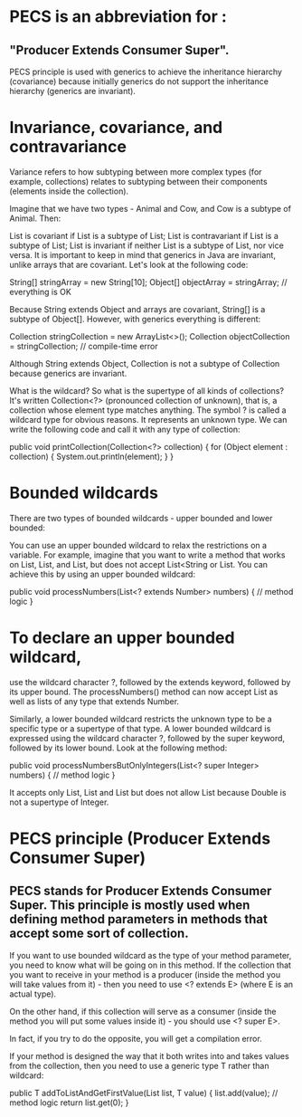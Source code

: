  # PECS is an abbreviation for :
 ## "Producer Extends Consumer Super".
 PECS principle is used with generics to achieve the inheritance hierarchy (covariance) because initially generics do not support the inheritance hierarchy (generics are invariant).

# Invariance, covariance, and contravariance
Variance refers to how subtyping between more complex types (for example, collections) relates to subtyping between their components (elements inside the collection).

Imagine that we have two types - Animal and Cow, and Cow is a subtype of Animal. Then:

List<Animal> is covariant if List<Cow> is a subtype of List<Animal>;
List<Animal> is contravariant if List<Animal> is a subtype of List<Cow>;
List<Animal> is invariant if neither List<Cow> is a subtype of List<Animal>, nor vice versa.
It is important to keep in mind that generics in Java are invariant, unlike arrays that are covariant. Let's look at the following code:

String[] stringArray = new String[10];
Object[] objectArray = stringArray; // everything is OK

Because String extends Object and arrays are covariant, String[] is a subtype of Object[]. However, with generics everything is different:

Collection<String> stringCollection = new ArrayList<>();
Collection<Object> objectCollection = stringCollection; // compile-time error

Although String extends Object, Collection<String> is not a subtype of Collection<Object> because generics are invariant.

What is the wildcard?
So what is the supertype of all kinds of collections? It's written Collection<?> (pronounced collection of unknown), that is, a collection whose element type matches anything. The symbol ? is called a wildcard type for obvious reasons. It represents an unknown type. We can write the following code and call it with any type of collection:

public void printCollection(Collection<?> collection) {
    for (Object element : collection) {
        System.out.println(element);
    }
}
  
  
# Bounded wildcards
There are two types of bounded wildcards - upper bounded and lower bounded:

You can use an upper bounded wildcard to relax the restrictions on a variable. For example, imagine that you want to write a method that works on List<Integer>, List<Double>, and List<Number>, but does not accept List<String or List<Object>. You can achieve this by using an upper bounded wildcard:

public void processNumbers(List<? extends Number> numbers) {
    // method logic
}

# To declare an upper bounded wildcard, 
use the wildcard character ?,
 followed by the extends keyword, followed by its upper bound. The processNumbers() method can now accept List<Number> as well as lists of any type that extends Number.

Similarly, a lower bounded wildcard restricts the unknown type to be a specific type or a supertype of that type. A lower bounded wildcard is expressed using the wildcard character ?, followed by the super keyword, followed by its lower bound. Look at the following method:

public void processNumbersButOnlyIntegers(List<? super Integer> numbers) {
    // method logic
}

It accepts only List<Integer>, List<Number> and List<Object> but does not allow List<Double> because Double is not a supertype of Integer.

# PECS principle (Producer Extends Consumer Super)
## PECS stands for Producer Extends Consumer Super. This principle is mostly used when defining method parameters in methods that accept some sort of collection.

If you want to use bounded wildcard as the type of your method parameter, you need to know what will be going on in this method. If the collection that you want to receive in your method is a producer (inside the method you will take values from it) - then you need to use <? extends E> (where E is an actual type).

On the other hand, if this collection will serve as a consumer (inside the method you will put some values inside it) - you should use <? super E>.

In fact, if you try to do the opposite, you will get a compilation error.

If your method is designed the way that it both writes into and takes values from the collection, then you need to use a generic type T rather than wildcard:

public <T> T addToListAndGetFirstValue(List<T> list, T value) {
    list.add(value);
    // method logic
    return list.get(0);
}
